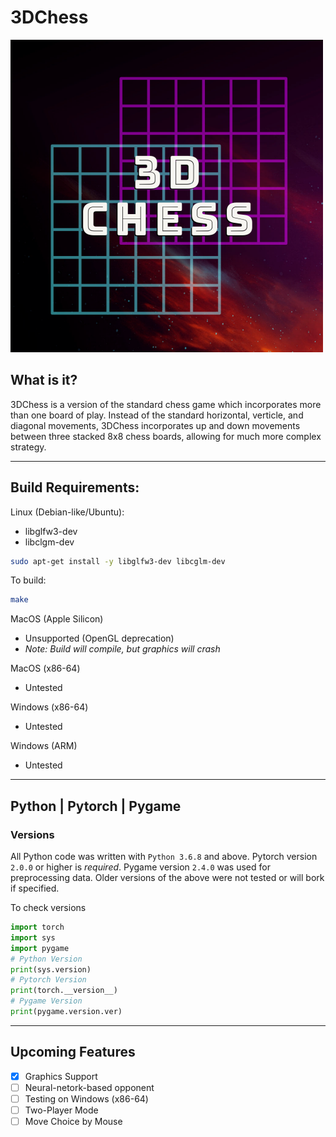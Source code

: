 # 3DChess
![Title](images/logo.png)

## What is it?
3DChess is a version of the standard chess game which incorporates more than one board of play. Instead of the standard horizontal, verticle, and diagonal movements, 3DChess incorporates up and down movements between three stacked 8x8 chess boards, allowing for much more complex strategy.

* * *
## Build Requirements:
Linux (Debian-like/Ubuntu):
* libglfw3-dev
* libclgm-dev 

```bash
sudo apt-get install -y libglfw3-dev libcglm-dev
```  

To build:  
```bash
make
```

MacOS (Apple Silicon)
* Unsupported (OpenGL deprecation)
* _Note: Build will compile, but graphics will crash_

MacOS (x86-64)
* Untested

Windows (x86-64)
* Untested

Windows (ARM)
* Untested
* * *
## Python | Pytorch | Pygame

### Versions
All Python code was written with `Python 3.6.8` and above. Pytorch version `2.0.0` or higher is *required*. Pygame version ` 2.4.0 ` was used for preprocessing data. Older versions of the above were not tested or will bork if specified.

To check versions
```python
import torch
import sys
import pygame
# Python Version
print(sys.version)
# Pytorch Version
print(torch.__version__)
# Pygame Version
print(pygame.version.ver)
```



* * *
## Upcoming Features
* [X] Graphics Support
* [ ] Neural-netork-based opponent
* [ ] Testing on Windows (x86-64)
* [ ] Two-Player Mode
* [ ] Move Choice by Mouse
